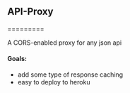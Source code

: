## API-Proxy
=========

A CORS-enabled proxy for any json api

#### Goals:

- add some type of response caching
- easy to deploy to heroku

